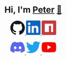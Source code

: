 <h1 align="center">Hi, I'm <a href="https://peterhan.dev">Peter</a> <a href="https://www.youtube.com/watch?v=dQw4w9WgXcQ">👋</a></h1>

<p align="center">
  <a href="https://github.com/peterthehan">
    <img alt="GitHub" title="GitHub" height="48" width="48" src="assets/github.svg">
  </a>
  <a href="https://www.linkedin.com/in/peterthehan">
    <img alt="LinkedIn" title="LinkedIn" height="48" width="48" src="assets/linkedin.svg">
  </a>
  <a href="https://www.npmjs.com/~peterthehan">
    <img alt="npm" title="npm" height="48" width="48" src="assets/npm.svg">
  </a>
</p>

<p align="center">
  <a href="https://discord.gg/WjEFnzC">
    <img alt="Discord" title="Discord" height="48" width="48" src="assets/discord.svg">
  </a>
  <a href="https://twitter.com/PeterTheHan">
    <img alt="Twitter" title="Twitter" height="48" width="48" src="assets/twitter.svg">
  </a>
  <a href="https://youtube.com/channel/UC5QVwln-tycBa-CoB88a7wA">
    <img alt="YouTube" title="YouTube" height="48" width="48" src="assets/youtube.svg">
  </a>
</p>
